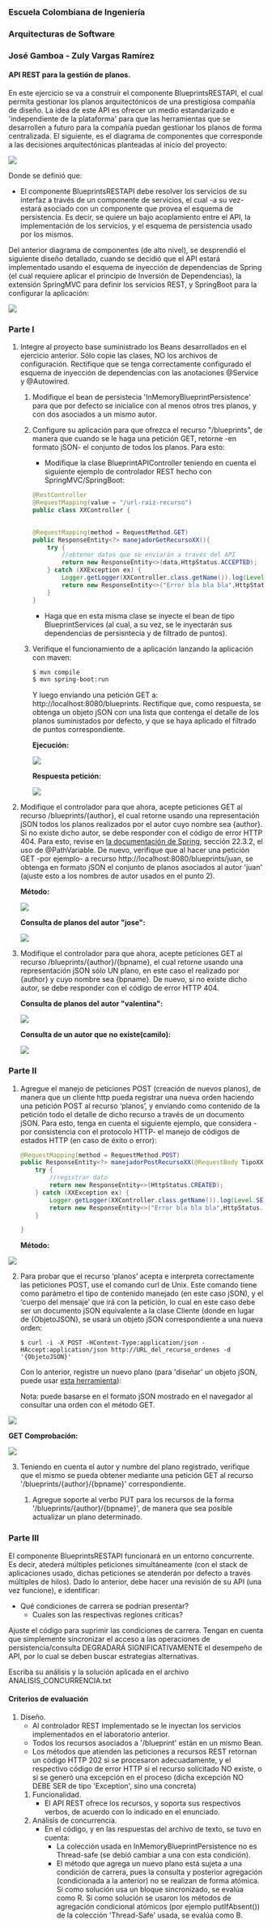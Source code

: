 ### Escuela Colombiana de Ingeniería

### Arquitecturas de Software

### José Gamboa - Zuly Vargas Ramírez

#### API REST para la gestión de planos.

En este ejercicio se va a construír el componente BlueprintsRESTAPI, el cual permita gestionar los planos arquitectónicos de una prestigiosa compañia de diseño. La idea de este API es ofrecer un medio estandarizado e 'independiente de la plataforma' para que las herramientas que se desarrollen a futuro para la compañía puedan gestionar los planos de forma centralizada.
El siguiente, es el diagrama de componentes que corresponde a las decisiones arquitectónicas planteadas al inicio del proyecto:

![](img/CompDiag.png)

Donde se definió que:

* El componente BlueprintsRESTAPI debe resolver los servicios de su interfaz a través de un componente de servicios, el cual -a su vez- estará asociado con un componente que provea el esquema de persistencia. Es decir, se quiere un bajo acoplamiento entre el API, la implementación de los servicios, y el esquema de persistencia usado por los mismos.

Del anterior diagrama de componentes (de alto nivel), se desprendió el siguiente diseño detallado, cuando se decidió que el API estará implementado usando el esquema de inyección de dependencias de Spring (el cual requiere aplicar el principio de Inversión de Dependencias), la extensión SpringMVC para definir los servicios REST, y SpringBoot para la configurar la aplicación:


![](img/ClassDiagram.png)

### Parte I

1. Integre al proyecto base suministrado los Beans desarrollados en el ejercicio anterior. Sólo copie las clases, NO los archivos de configuración. Rectifique que se tenga correctamente configurado el esquema de inyección de dependencias con las anotaciones @Service y @Autowired.

   1. Modifique el bean de persistecia 'InMemoryBlueprintPersistence' para que por defecto se inicialice con al menos otros tres planos, y con dos asociados a un mismo autor.

   2. Configure su aplicación para que ofrezca el recurso "/blueprints", de manera que cuando se le haga una petición GET, retorne -en formato jSON- el conjunto de todos los planos. Para esto:

       * Modifique la clase BlueprintAPIController teniendo en cuenta el siguiente ejemplo de controlador REST hecho con SpringMVC/SpringBoot:

       ```java
       @RestController
       @RequestMapping(value = "/url-raiz-recurso")
       public class XXController {
    
        
       @RequestMapping(method = RequestMethod.GET)
       public ResponseEntity<?> manejadorGetRecursoXX(){
           try {
               //obtener datos que se enviarán a través del API
               return new ResponseEntity<>(data,HttpStatus.ACCEPTED);
           } catch (XXException ex) {
               Logger.getLogger(XXController.class.getName()).log(Level.SEVERE, null, ex);
               return new ResponseEntity<>("Error bla bla bla",HttpStatus.NOT_FOUND);
           }        
       }

       ```
       * Haga que en esta misma clase se inyecte el bean de tipo BlueprintServices (al cual, a su vez, se le inyectarán sus dependencias de persisntecia y de filtrado de puntos).

   3. Verifique el funcionamiento de a aplicación lanzando la aplicación con maven:

       ```bash
       $ mvn compile
       $ mvn spring-boot:run
	
       ```
       Y luego enviando una petición GET a: http://localhost:8080/blueprints. Rectifique que, como respuesta, se obtenga un objeto jSON con una lista que contenga el detalle de los planos suministados por defecto, y que se haya aplicado el filtrado de puntos correspondiente.

       **Ejecución:**

      ![](img/peticion.png)
    
       **Respuesta petición:**

       ![](img/json.png)


5. Modifique el controlador para que ahora, acepte peticiones GET al recurso /blueprints/{author}, el cual retorne usando una representación jSON todos los planos realizados por el autor cuyo nombre sea {author}. Si no existe dicho autor, se debe responder con el código de error HTTP 404. Para esto, revise en [la documentación de Spring](http://docs.spring.io/spring/docs/current/spring-framework-reference/html/mvc.html), sección 22.3.2, el uso de @PathVariable. De nuevo, verifique que al hacer una petición GET -por ejemplo- a recurso http://localhost:8080/blueprints/juan, se obtenga en formato jSON el conjunto de planos asociados al autor 'juan' (ajuste esto a los nombres de autor usados en el punto 2).

    **Método:**

   ![](img/byAutor.png)

    **Consulta de planos del autor "jose":**

   ![](img/jose.png)


6. Modifique el controlador para que ahora, acepte peticiones GET al recurso /blueprints/{author}/{bpname}, el cual retorne usando una representación jSON sólo UN plano, en este caso el realizado por {author} y cuyo nombre sea {bpname}. De nuevo, si no existe dicho autor, se debe responder con el código de error HTTP 404. 

   **Consulta de planos del autor "valentina":**

   ![](img/autorPlano.png)
   
   **Consulta de un autor que no existe(camilo):**

   ![](img/404.png)


### Parte II

1. Agregue el manejo de peticiones POST (creación de nuevos planos), de manera que un cliente http pueda registrar una nueva orden haciendo una petición POST al recurso ‘planos’, y enviando como contenido de la petición todo el detalle de dicho recurso a través de un documento jSON. Para esto, tenga en cuenta el siguiente ejemplo, que considera -por consistencia con el protocolo HTTP- el manejo de códigos de estados HTTP (en caso de éxito o error):

    ```	java
    @RequestMapping(method = RequestMethod.POST)	
    public ResponseEntity<?> manejadorPostRecursoXX(@RequestBody TipoXX o){
        try {
            //registrar dato
            return new ResponseEntity<>(HttpStatus.CREATED);
        } catch (XXException ex) {
            Logger.getLogger(XXController.class.getName()).log(Level.SEVERE, null, ex);
            return new ResponseEntity<>("Error bla bla bla",HttpStatus.FORBIDDEN);            
        }        
 	
    }
    ```
   
   **Método:**

![](img/post.png)

2. Para probar que el recurso ‘planos’ acepta e interpreta
    correctamente las peticiones POST, use el comando curl de Unix. Este
    comando tiene como parámetro el tipo de contenido manejado (en este
    caso jSON), y el ‘cuerpo del mensaje’ que irá con la petición, lo
    cual en este caso debe ser un documento jSON equivalente a la clase
    Cliente (donde en lugar de {ObjetoJSON}, se usará un objeto jSON correspondiente a una nueva orden:

    ```	
    $ curl -i -X POST -HContent-Type:application/json -HAccept:application/json http://URL_del_recurso_ordenes -d '{ObjetoJSON}'
    ```	

    Con lo anterior, registre un nuevo plano (para 'diseñar' un objeto jSON, puede usar [esta herramienta](http://www.jsoneditoronline.org/)):
	

    Nota: puede basarse en el formato jSON mostrado en el navegador al consultar una orden con el método GET.

![](img/curl.png)

**GET Comprobación:**

![](img/get_dan.png)



3. Teniendo en cuenta el autor y numbre del plano registrado, verifique que el mismo se pueda obtener mediante una petición GET al recurso '/blueprints/{author}/{bpname}' correspondiente.

   1. Agregue soporte al verbo PUT para los recursos de la forma '/blueprints/{author}/{bpname}', de manera que sea posible actualizar un plano determinado.


### Parte III

El componente BlueprintsRESTAPI funcionará en un entorno concurrente. Es decir, atederá múltiples peticiones simultáneamente (con el stack de aplicaciones usado, dichas peticiones se atenderán por defecto a través múltiples de hilos). Dado lo anterior, debe hacer una revisión de su API (una vez funcione), e identificar:

* Qué condiciones de carrera se podrían presentar?
  * Cuales son las respectivas regiones críticas?

Ajuste el código para suprimir las condiciones de carrera. Tengan en cuenta que simplemente sincronizar el acceso a las operaciones de persistencia/consulta DEGRADARÁ SIGNIFICATIVAMENTE el desempeño de API, por lo cual se deben buscar estrategias alternativas.

Escriba su análisis y la solución aplicada en el archivo ANALISIS_CONCURRENCIA.txt

#### Criterios de evaluación

1. Diseño.
    * Al controlador REST implementado se le inyectan los servicios implementados en el laboratorio anterior.
    * Todos los recursos asociados a '/blueprint' están en un mismo Bean.
    * Los métodos que atienden las peticiones a recursos REST retornan un código HTTP 202 si se procesaron adecuadamente, y el respectivo código de error HTTP si el recurso solicitado NO existe, o si se generó una excepción en el proceso (dicha excepción NO DEBE SER de tipo 'Exception', sino una concreta)	
   1. Funcionalidad.
       * El API REST ofrece los recursos, y soporta sus respectivos verbos, de acuerdo con lo indicado en el enunciado.
   2. Análisis de concurrencia.
       * En el código, y en las respuestas del archivo de texto, se tuvo en cuenta:
           * La colección usada en InMemoryBlueprintPersistence no es Thread-safe (se debió cambiar a una con esta condición).
           * El método que agrega un nuevo plano está sujeta a una condición de carrera, pues la consulta y posterior agregación (condicionada a la anterior) no se realizan de forma atómica. Si como solución usa un bloque sincronizado, se evalúa como R. Si como solución se usaron los métodos de agregación condicional atómicos (por ejemplo putIfAbsent()) de la colección 'Thread-Safe' usada, se evalúa como B.
